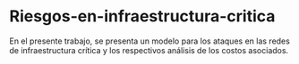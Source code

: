 # Riesgos-en-infraestructura-critica
En el presente trabajo, se presenta un modelo para los ataques en las redes de infraestructura crítica y los respectivos análisis de los costos asociados.
